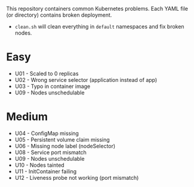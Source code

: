 This repository containers common Kubernetes problems. Each YAML file (or directory) contains broken deployment.

* `clean.sh` will clean everything in `default` namespaces and fix broken nodes.


# Easy

* U01 - Scaled to 0 replicas
* U02 - Wrong service selector (application instead of app)
* U03 - Typo in container image
* U09 - Nodes unschedulable

# Medium

* U04 - ConfigMap missing
* U05 - Persistent volume claim missing
* U06 - Missing node label (nodeSelector)
* U08 - Service port mismatch
* U09 - Nodes unschedulable
* U10 - Nodes tainted
* U11 - InitContainer failing
* U12 - Liveness probe not working (port mismatch)
